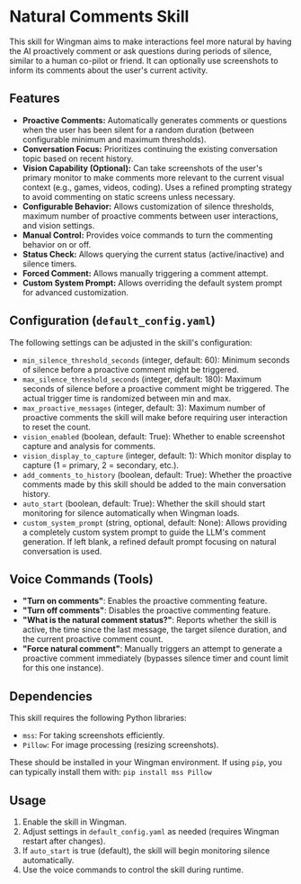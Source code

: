 # Natural Comments Skill

This skill for Wingman aims to make interactions feel more natural by having the AI proactively comment or ask questions during periods of silence, similar to a human co-pilot or friend. It can optionally use screenshots to inform its comments about the user's current activity.

## Features

*   **Proactive Comments:** Automatically generates comments or questions when the user has been silent for a random duration (between configurable minimum and maximum thresholds).
*   **Conversation Focus:** Prioritizes continuing the existing conversation topic based on recent history.
*   **Vision Capability (Optional):** Can take screenshots of the user's primary monitor to make comments more relevant to the current visual context (e.g., games, videos, coding). Uses a refined prompting strategy to avoid commenting on static screens unless necessary.
*   **Configurable Behavior:** Allows customization of silence thresholds, maximum number of proactive comments between user interactions, and vision settings.
*   **Manual Control:** Provides voice commands to turn the commenting behavior on or off.
*   **Status Check:** Allows querying the current status (active/inactive) and silence timers.
*   **Forced Comment:** Allows manually triggering a comment attempt.
*   **Custom System Prompt:** Allows overriding the default system prompt for advanced customization.

## Configuration (`default_config.yaml`)

The following settings can be adjusted in the skill's configuration:

*   `min_silence_threshold_seconds` (integer, default: 60): Minimum seconds of silence before a proactive comment might be triggered.
*   `max_silence_threshold_seconds` (integer, default: 180): Maximum seconds of silence before a proactive comment might be triggered. The actual trigger time is randomized between min and max.
*   `max_proactive_messages` (integer, default: 3): Maximum number of proactive comments the skill will make before requiring user interaction to reset the count.
*   `vision_enabled` (boolean, default: True): Whether to enable screenshot capture and analysis for comments.
*   `vision_display_to_capture` (integer, default: 1): Which monitor display to capture (1 = primary, 2 = secondary, etc.).
*   `add_comments_to_history` (boolean, default: True): Whether the proactive comments made by this skill should be added to the main conversation history.
*   `auto_start` (boolean, default: True): Whether the skill should start monitoring for silence automatically when Wingman loads.
*   `custom_system_prompt` (string, optional, default: None): Allows providing a completely custom system prompt to guide the LLM's comment generation. If left blank, a refined default prompt focusing on natural conversation is used.

## Voice Commands (Tools)

*   **"Turn on comments"**: Enables the proactive commenting feature.
*   **"Turn off comments"**: Disables the proactive commenting feature.
*   **"What is the natural comment status?"**: Reports whether the skill is active, the time since the last message, the target silence duration, and the current proactive comment count.
*   **"Force natural comment"**: Manually triggers an attempt to generate a proactive comment immediately (bypasses silence timer and count limit for this one instance).

## Dependencies

This skill requires the following Python libraries:

*   `mss`: For taking screenshots efficiently.
*   `Pillow`: For image processing (resizing screenshots).

These should be installed in your Wingman environment. If using `pip`, you can typically install them with:
`pip install mss Pillow`

## Usage

1.  Enable the skill in Wingman.
2.  Adjust settings in `default_config.yaml` as needed (requires Wingman restart after changes).
3.  If `auto_start` is true (default), the skill will begin monitoring silence automatically.
4.  Use the voice commands to control the skill during runtime. 
